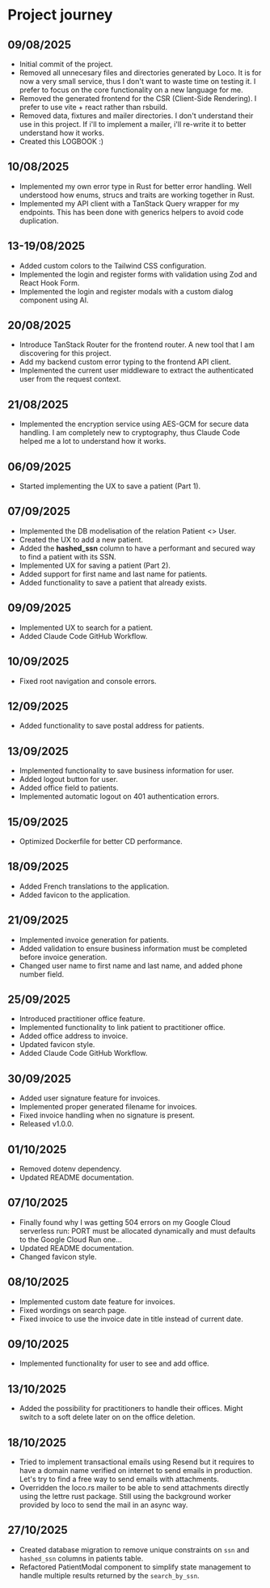 # Project journey

## 09/08/2025

- Initial commit of the project.
- Removed all unnecesary files and directories generated by Loco. It is for now a very small service, thus I don't want to waste time on testing it. I prefer to focus on the core functionality on a new language for me.
- Removed the generated frontend for the CSR (Client-Side Rendering). I prefer to use vite + react rather than rsbuild. 
- Removed data, fixtures and mailer directories. I don't understand their use in this project. If i'll to implement a mailer, i'll re-write it to better understand how it works.
- Created this LOGBOOK :) 

## 10/08/2025

- Implemented my own error type in Rust for better error handling. Well understood how enums, strucs and traits are working together in Rust.
- Implemented my API client with a TanStack Query wrapper for my endpoints. This has been done with generics helpers to avoid code duplication.

## 13-19/08/2025

- Added custom colors to the Tailwind CSS configuration.
- Implemented the login and register forms with validation using Zod and React Hook Form.
- Implemented the login and register modals with a custom dialog component using AI.

## 20/08/2025

- Introduce TanStack Router for the frontend router. A new tool that I am discovering for this project.
- Add my backend custom error typing to the frontend API client.
- Implemented the current user middleware to extract the authenticated user from the request context.

## 21/08/2025

- Implemented the encryption service using AES-GCM for secure data handling. I am completely new to cryptography, thus Claude Code helped me a lot to understand how it works.

## 06/09/2025

- Started implementing the UX to save a patient (Part 1).

## 07/09/2025

- Implemented the DB modelisation of the relation Patient <> User.
- Created the UX to add a new patient.
- Added the **hashed_ssn** column to have a performant and secured way to find a patient with its SSN.
- Implemented UX for saving a patient (Part 2).
- Added support for first name and last name for patients.
- Added functionality to save a patient that already exists.

## 09/09/2025

- Implemented UX to search for a patient.
- Added Claude Code GitHub Workflow.

## 10/09/2025

- Fixed root navigation and console errors.

## 12/09/2025

- Added functionality to save postal address for patients.

## 13/09/2025

- Implemented functionality to save business information for user.
- Added logout button for user.
- Added office field to patients.
- Implemented automatic logout on 401 authentication errors.

## 15/09/2025

- Optimized Dockerfile for better CD performance.

## 18/09/2025

- Added French translations to the application.
- Added favicon to the application.

## 21/09/2025

- Implemented invoice generation for patients.
- Added validation to ensure business information must be completed before invoice generation.
- Changed user name to first name and last name, and added phone number field.

## 25/09/2025

- Introduced practitioner office feature.
- Implemented functionality to link patient to practitioner office.
- Added office address to invoice.
- Updated favicon style.
- Added Claude Code GitHub Workflow.

## 30/09/2025

- Added user signature feature for invoices.
- Implemented proper generated filename for invoices.
- Fixed invoice handling when no signature is present.
- Released v1.0.0.

## 01/10/2025

- Removed dotenv dependency.
- Updated README documentation.

## 07/10/2025

- Finally found why I was getting 504 errors on my Google Cloud serverless run: PORT must be allocated dynamically and must defaults to the Google Cloud Run one... 
- Updated README documentation.
- Changed favicon style.

## 08/10/2025

- Implemented custom date feature for invoices.
- Fixed wordings on search page.
- Fixed invoice to use the invoice date in title instead of current date.

## 09/10/2025

- Implemented functionality for user to see and add office.

## 13/10/2025

- Added the possibility for practitioners to handle their offices. Might switch to a soft delete later on on the office deletion.

## 18/10/2025

- Tried to implement transactional emails using Resend but it requires to have a domain name verified on internet to send emails in production. Let's try to find a free way to send emails with attachments.
- Overridden the loco.rs mailer to be able to send attachments directly using the lettre rust package. Still using the background worker provided by loco to send the mail in an async way.

## 27/10/2025

- Created database migration to remove unique constraints on `ssn` and `hashed_ssn` columns in patients table.
- Refactored PatientModal component to simplify state management to handle multiple results returned by the `search_by_ssn`.